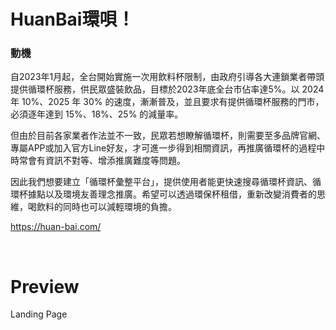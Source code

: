 <h1>HuanBai環唄！</h1>

<h3>動機</h3>
<p>自2023年1月起，全台開始實施一次用飲料杯限制，由政府引導各大連鎖業者帶頭提供循環杯服務，供民眾盛裝飲品，目標於2023年底全台市佔率達5%。以 2024 年 10%、2025 年 30% 的速度，漸漸普及，並且要求有提供循環杯服務的門市，必須逐年達到 15%、18%、25% 的減量率。

但由於目前各家業者作法並不一致，民眾若想瞭解循環杯，則需要至多品牌官網、專屬APP或加入官方Line好友，才可進一步得到相關資訊，再推廣循環杯的過程中時常會有資訊不對等、增添推廣難度等問題。

因此我們想要建立「循環杯彙整平台」，提供使用者能更快速搜尋循環杯資訊、循環杯據點以及環境友善理念推廣。希望可以透過環保杯租借，重新改變消費者的思維，喝飲料的同時也可以減輕環境的負擔。
</p>

https://huan-bai.com/

<ht/>
<br/>
<h1>Preview</h1>
Landing Page
